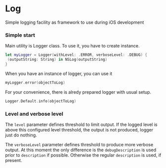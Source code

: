 # Log #

Simple logging facility as framework to use during iOS development

### Simple start ###

Main utility is Logger class. To use it, you have to create instance. 

```swift
let myLogger = Logger(withLevel: .ERROR, verboseLevel: .DEBUG) {
 (outputString: String) in NSLog(outputString)
}
```

When you have an instance of logger, you can use it

```swift
myLogger.error(objectToLog)
```

For your convenience, there is alredy prepared logger with usual setup.
```swift
Logger.Default.info(objectToLog)
```

### Level and verbose level ###

The `level` parameter defines threshold to limit output. If the logged level is above this
configured level threshold, the output is not produced, logger just do nothing.

The `verboseLevel` parameter defines threshold to produce more verbose output. At this moment
the only difference is the `debugDescription` is used prior to `description` if possible. Otherwise
the regular `description` is used, if present.
